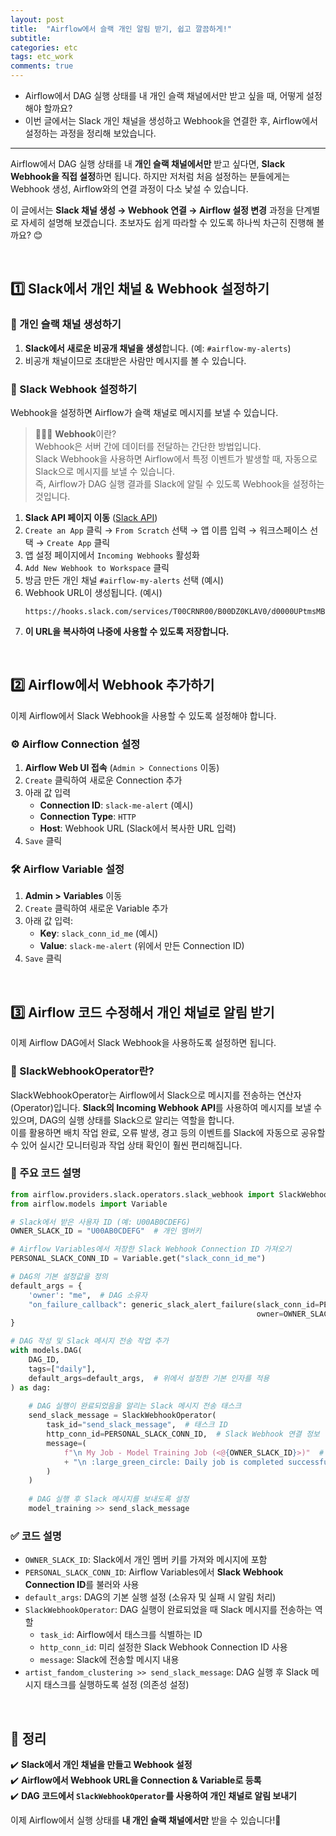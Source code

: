 ```yaml
---
layout: post
title:  "Airflow에서 슬랙 개인 알림 받기, 쉽고 깔끔하게!"
subtitle: 
categories: etc
tags: etc_work
comments: true
---
```


- Airflow에서 DAG 실행 상태를 내 개인 슬랙 채널에서만 받고 싶을 때, 어떻게 설정해야 할까요?
- 이번 글에서는 Slack 개인 채널을 생성하고 Webhook을 연결한 후, Airflow에서 설정하는 과정을 정리해 보았습니다.
 
---------
Airflow에서 DAG 실행 상태를 내 **개인 슬랙 채널에서만** 받고 싶다면, **Slack Webhook을 직접 설정**하면 됩니다. 하지만 저처럼 처음 설정하는 분들에게는 Webhook 생성, Airflow와의 연결 과정이 다소 낯설 수 있습니다. <br>

이 글에서는 **Slack 채널 생성 → Webhook 연결 → Airflow 설정 변경** 과정을 단계별로 자세히 설명해 보겠습니다. 초보자도 쉽게 따라할 수 있도록 하나씩 차근히 진행해 볼까요? 😊

<br>

## 1️⃣ Slack에서 개인 채널 & Webhook 설정하기
### 📌 개인 슬랙 채널 생성하기
1. **Slack에서 새로운 비공개 채널을 생성**합니다. (예: `#airflow-my-alerts`)
2. 비공개 채널이므로 초대받은 사람만 메시지를 볼 수 있습니다.

### 🔗 Slack Webhook 설정하기
Webhook을 설정하면 Airflow가 슬랙 채널로 메시지를 보낼 수 있습니다.

> 👩🏻‍💻 **Webhook**이란? <br>
> Webhook은 서버 간에 데이터를 전달하는 간단한 방법입니다. <br>
> Slack Webhook을 사용하면 Airflow에서 특정 이벤트가 발생할 때, 자동으로 Slack으로 메시지를 보낼 수 있습니다. <br>
> 즉, Airflow가 DAG 실행 결과를 Slack에 알릴 수 있도록 Webhook을 설정하는 것입니다.

1. **Slack API 페이지 이동** ([Slack API](https://api.slack.com/apps))
2. `Create an App` 클릭 → `From Scratch` 선택 → 앱 이름 입력 → 워크스페이스 선택 → `Create App` 클릭
3. 앱 설정 페이지에서 `Incoming Webhooks` 활성화
4. `Add New Webhook to Workspace` 클릭
5. 방금 만든 개인 채널 `#airflow-my-alerts` 선택 (예시)
6. Webhook URL이 생성됩니다. (예시)
   ```
   https://hooks.slack.com/services/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
   ```
8. **이 URL을 복사하여 나중에 사용할 수 있도록 저장합니다.**

<br>

## 2️⃣ Airflow에서 Webhook 추가하기
이제 Airflow에서 Slack Webhook을 사용할 수 있도록 설정해야 합니다.

### ⚙️ Airflow Connection 설정
1. **Airflow Web UI 접속** (`Admin > Connections` 이동)
2. `Create` 클릭하여 새로운 Connection 추가
3. 아래 값 입력
   - **Connection ID**: `slack-me-alert` (예시)
   - **Connection Type**: `HTTP`
   - **Host**: Webhook URL (Slack에서 복사한 URL 입력)
4. `Save` 클릭

### 🛠 Airflow Variable 설정
1. **Admin > Variables** 이동
2. `Create` 클릭하여 새로운 Variable 추가
3. 아래 값 입력:
   - **Key**: `slack_conn_id_me` (예시)
   - **Value**: `slack-me-alert` (위에서 만든 Connection ID)
4. `Save` 클릭

<br>

## 3️⃣ Airflow 코드 수정해서 개인 채널로 알림 받기
이제 Airflow DAG에서 Slack Webhook을 사용하도록 설정하면 됩니다.

### 🔹 SlackWebhookOperator란?
SlackWebhookOperator는 Airflow에서 Slack으로 메시지를 전송하는 연산자(Operator)입니다. **Slack의 Incoming Webhook API**를 사용하여 메시지를 보낼 수 있으며, DAG의 실행 상태를 Slack으로 알리는 역할을 합니다. <br>
이를 활용하면 배치 작업 완료, 오류 발생, 경고 등의 이벤트를 Slack에 자동으로 공유할 수 있어 실시간 모니터링과 작업 상태 확인이 훨씬 편리해집니다.


### 🔹 주요 코드 설명
```python
from airflow.providers.slack.operators.slack_webhook import SlackWebhookOperator
from airflow.models import Variable

# Slack에서 받은 사용자 ID (예: U00AB0CDEFG)
OWNER_SLACK_ID = "U00AB0CDEFG"  # 개인 멤버키

# Airflow Variables에서 저장한 Slack Webhook Connection ID 가져오기
PERSONAL_SLACK_CONN_ID = Variable.get("slack_conn_id_me")

# DAG의 기본 설정값을 정의
default_args = {
    'owner': "me",  # DAG 소유자
    "on_failure_callback": generic_slack_alert_failure(slack_conn_id=PERSONAL_SLACK_CONN_ID,
                                                       owner=OWNER_SLACK_ID)  # DAG 실행 실패 시 슬랙 알림 전송
}
```

```python
# DAG 작성 및 Slack 메시지 전송 작업 추가
with models.DAG(
    DAG_ID,
    tags=["daily"], 
    default_args=default_args,  # 위에서 설정한 기본 인자를 적용
) as dag:
    
    # DAG 실행이 완료되었음을 알리는 Slack 메시지 전송 태스크
    send_slack_message = SlackWebhookOperator(
        task_id="send_slack_message",  # 태스크 ID
        http_conn_id=PERSONAL_SLACK_CONN_ID,  # Slack Webhook 연결 정보
        message=(
            f"\n My Job - Model Training Job (<@{OWNER_SLACK_ID}>)"  # DAG 이름과 Slack 사용자 ID 포함
            + "\n :large_green_circle: Daily job is completed successfully"  # 성공 메시지
        )
    )
    
    # DAG 실행 후 Slack 메시지를 보내도록 설정
    model_training >> send_slack_message
```

### ✅ **코드 설명**
- `OWNER_SLACK_ID`: Slack에서 개인 멤버 키를 가져와 메시지에 포함
- `PERSONAL_SLACK_CONN_ID`: Airflow Variables에서 **Slack Webhook Connection ID**를 불러와 사용
- `default_args`: DAG의 기본 실행 설정 (소유자 및 실패 시 알림 처리)
- `SlackWebhookOperator`: DAG 실행이 완료되었을 때 Slack 메시지를 전송하는 역할
  - `task_id`: Airflow에서 태스크를 식별하는 ID
  - `http_conn_id`: 미리 설정한 Slack Webhook Connection ID 사용
  - `message`: Slack에 전송할 메시지 내용
- `artist_fandom_clustering >> send_slack_message`: DAG 실행 후 Slack 메시지 태스크를 실행하도록 설정 (의존성 설정)

<br>

## 🎯 정리
✔️ **Slack에서 개인 채널을 만들고 Webhook 설정**  
✔️ **Airflow에서 Webhook URL을 Connection & Variable로 등록**  
✔️ **DAG 코드에서 `SlackWebhookOperator`를 사용하여 개인 채널로 알림 보내기**

이제 Airflow에서 실행 상태를 **내 개인 슬랙 채널에서만** 받을 수 있습니다!🚀






